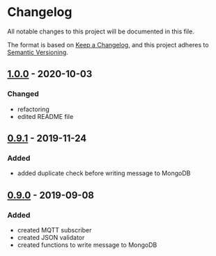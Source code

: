 # Changelog
All notable changes to this project will be documented in this file.

The format is based on [Keep a Changelog](https://keepachangelog.com/en/1.0.0/),
and this project adheres to [Semantic Versioning](https://semver.org/spec/v2.0.0.html).

## [1.0.0] - 2020-10-03
### Changed
- refactoring
- edited README file

## [0.9.1] - 2019-11-24
### Added
- added duplicate check before writing message to MongoDB

## [0.9.0] - 2019-09-08
### Added
- created MQTT subscriber
- created JSON validator
- created functions to write message to MongoDB

[Unreleased]: https://github.com/hendrik-scholz/iot-device-registry/compare/1.0.0...HEAD
[1.0.0]: https://github.com/hendrik-scholz/iot-device-registry/compare/0.9.1...1.0.0
[0.9.1]: https://github.com/hendrik-scholz/iot-device-registry/compare/0.9.0...0.9.1
[0.9.0]: https://github.com/hendrik-scholz/iot-device-registry/releases/tag/0.9.0